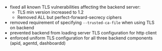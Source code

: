 - fixed all known TLS vulnerabilities affecting the backend server:
    - TLS min version increased to 1.2
    - Removed ALL but perfect-forward-secrecy ciphers
- removed requirement of specifying `--trusted-ca-file` when using TLS on backend
- prevented backend from loading server TLS configuration for http client
- enforced uniform TLS configuration for all three backend components (apid, agentd, dashboardd)
